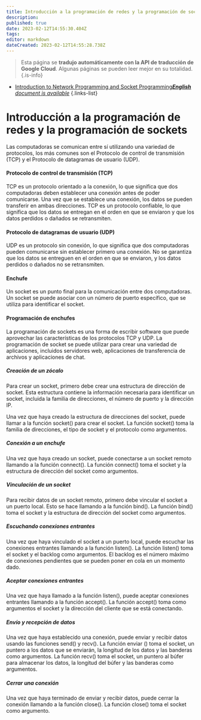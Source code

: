 ```yaml
---
title: Introducción a la programación de redes y la programación de sockets
description: 
published: true
date: 2023-02-12T14:55:30.404Z
tags: 
editor: markdown
dateCreated: 2023-02-12T14:55:28.738Z
---
```


> Esta página se **tradujo automáticamente con la API de traducción de Google Cloud**.
Algunas páginas se pueden leer mejor en su totalidad.{.is-info}



- [Introduction to Network Programming and Socket Programming***English** document is available*](/en/Knowledge-base/Common/introduction-to-network-programming-and-socket-programming)
{.links-list}


# Introducción a la programación de redes y la programación de sockets

Las computadoras se comunican entre sí utilizando una variedad de protocolos, los más comunes son el Protocolo de control de transmisión (TCP) y el Protocolo de datagramas de usuario (UDP).

#### Protocolo de control de transmisión (TCP)

TCP es un protocolo orientado a la conexión, lo que significa que dos computadoras deben establecer una conexión antes de poder comunicarse. Una vez que se establece una conexión, los datos se pueden transferir en ambas direcciones. TCP es un protocolo confiable, lo que significa que los datos se entregan en el orden en que se enviaron y que los datos perdidos o dañados se retransmiten.

#### Protocolo de datagramas de usuario (UDP)

UDP es un protocolo sin conexión, lo que significa que dos computadoras pueden comunicarse sin establecer primero una conexión. No se garantiza que los datos se entreguen en el orden en que se enviaron, y los datos perdidos o dañados no se retransmiten.

#### Enchufe

Un socket es un punto final para la comunicación entre dos computadoras. Un socket se puede asociar con un número de puerto específico, que se utiliza para identificar el socket.

#### Programación de enchufes

La programación de sockets es una forma de escribir software que puede aprovechar las características de los protocolos TCP y UDP. La programación de socket se puede utilizar para crear una variedad de aplicaciones, incluidos servidores web, aplicaciones de transferencia de archivos y aplicaciones de chat.

##### Creación de un zócalo

Para crear un socket, primero debe crear una estructura de dirección de socket. Esta estructura contiene la información necesaria para identificar un socket, incluida la familia de direcciones, el número de puerto y la dirección IP.

Una vez que haya creado la estructura de direcciones del socket, puede llamar a la función socket() para crear el socket. La función socket() toma la familia de direcciones, el tipo de socket y el protocolo como argumentos.

##### Conexión a un enchufe

Una vez que haya creado un socket, puede conectarse a un socket remoto llamando a la función connect(). La función connect() toma el socket y la estructura de dirección del socket como argumentos.

##### Vinculación de un socket

Para recibir datos de un socket remoto, primero debe vincular el socket a un puerto local. Esto se hace llamando a la función bind(). La función bind() toma el socket y la estructura de dirección del socket como argumentos.

##### Escuchando conexiones entrantes

Una vez que haya vinculado el socket a un puerto local, puede escuchar las conexiones entrantes llamando a la función listen(). La función listen() toma el socket y el backlog como argumentos. El backlog es el número máximo de conexiones pendientes que se pueden poner en cola en un momento dado.

##### Aceptar conexiones entrantes

Una vez que haya llamado a la función listen(), puede aceptar conexiones entrantes llamando a la función accept(). La función accept() toma como argumentos el socket y la dirección del cliente que se está conectando.

##### Envío y recepción de datos

Una vez que haya establecido una conexión, puede enviar y recibir datos usando las funciones send() y recv(). La función enviar () toma el socket, un puntero a los datos que se enviarán, la longitud de los datos y las banderas como argumentos. La función recv() toma el socket, un puntero al búfer para almacenar los datos, la longitud del búfer y las banderas como argumentos.

##### Cerrar una conexión

Una vez que haya terminado de enviar y recibir datos, puede cerrar la conexión llamando a la función close(). La función close() toma el socket como argumento.